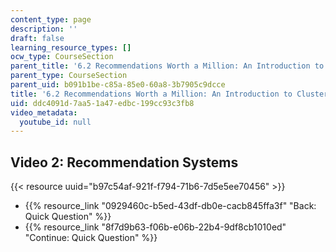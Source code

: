 ```yaml
---
content_type: page
description: ''
draft: false
learning_resource_types: []
ocw_type: CourseSection
parent_title: '6.2 Recommendations Worth a Million: An Introduction to Clustering '
parent_type: CourseSection
parent_uid: b091b1be-c85a-85e0-60a8-3b7905c9dcce
title: '6.2 Recommendations Worth a Million: An Introduction to Clustering'
uid: ddc4091d-7aa5-1a47-edbc-199cc93c3fb8
video_metadata:
  youtube_id: null
---
```

## Video 2: Recommendation Systems

{{< resource uuid="b97c54af-921f-f794-71b6-7d5e5ee70456" >}}

- {{% resource_link "0929460c-b5ed-43df-db0e-cacb845ffa3f" "Back: Quick Question" %}}
- {{% resource_link "8f7d9b63-f06b-e06b-22b4-9df8cb1010ed" "Continue: Quick Question" %}}